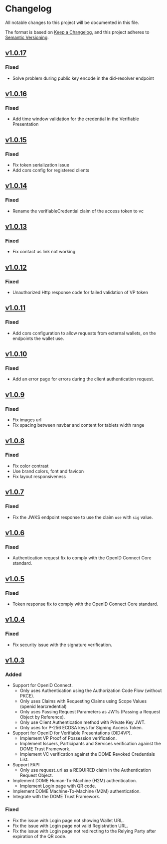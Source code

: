 # Changelog
All notable changes to this project will be documented in this file.

The format is based on [Keep a Changelog](https://keepachangelog.com/en/1.0.0/),
and this project adheres to [Semantic Versioning](https://semver.org/spec/v2.0.0.html).

## [v1.0.17](https://github.com/in2workspace/in2-verifier-api/releases/tag/v1.0.17)
### Fixed
- Solve problem during public key encode in the did-resolver endpoint

## [v1.0.16](https://github.com/in2workspace/in2-verifier-api/releases/tag/v1.0.16)
### Fixed
- Add time window validation for the credential in the Verifiable Presentation

## [v1.0.15](https://github.com/in2workspace/in2-verifier-api/releases/tag/v1.0.15)
### Fixed
- Fix token serialization issue
- Add cors config for registered clients

## [v1.0.14](https://github.com/in2workspace/in2-verifier-api/releases/tag/v1.0.14)
### Fixed
- Rename the verifiableCredential claim of the access token to vc

## [v1.0.13](https://github.com/in2workspace/in2-verifier-api/releases/tag/v1.0.13)
### Fixed
- Fix contact us link not working

## [v1.0.12](https://github.com/in2workspace/in2-verifier-api/releases/tag/v1.0.12)
### Fixed
- Unauthorized Http response code for failed validation of VP token

## [v1.0.11](https://github.com/in2workspace/in2-verifier-api/releases/tag/v1.0.11)
### Fixed
- Add cors configuration to allow requests from external wallets, on the endpoints the wallet use.

## [v1.0.10](https://github.com/in2workspace/in2-verifier-api/releases/tag/v1.0.10)
### Fixed
- Add an error page for errors during the client authentication request.

## [v1.0.9](https://github.com/in2workspace/in2-verifier-api/releases/tag/v1.0.9)
### Fixed
- Fix images url
- Fix spacing between navbar and content for tablets width range

## [v1.0.8](https://github.com/in2workspace/in2-verifier-api/releases/tag/v1.0.8)
### Fixed
- Fix color contrast 
- Use brand colors, font and favicon
- Fix layout responsiveness

## [v1.0.7](https://github.com/in2workspace/in2-verifier-api/releases/tag/v1.0.7)
### Fixed
- Fix the JWKS endpoint response to use the claim `use` with `sig` value.

## [v1.0.6](https://github.com/in2workspace/in2-verifier-api/releases/tag/v1.0.6)
### Fixed
- Authentication request fix to comply with the OpenID Connect Core standard.

## [v1.0.5](https://github.com/in2workspace/in2-verifier-api/releases/tag/v1.0.5)
### Fixed
- Token response fix to comply with the OpenID Connect Core standard.

## [v1.0.4](https://github.com/in2workspace/in2-verifier-api/releases/tag/v1.0.4)
### Fixed
- Fix security issue with the signature verification.

## [v1.0.3](https://github.com/in2workspace/in2-verifier-api/releases/tag/v1.0.3)
### Added
- Support for OpenID Connect.
  - Only uses Authentication using the Authorization Code Flow (without PKCE).
  - Only uses Claims with Requesting Claims using Scope Values (openid learcredential)
  - Only uses Passing Request Parameters as JWTs (Passing a Request Object by Reference).
  - Only use Client Authentication method with Private Key JWT.
  - Only uses for P-256 ECDSA keys for Signing Access Token.
- Support for OpenID for Verifiable Presentations (OID4VP).
  - Implement VP Proof of Possession verification.
  - Implement Issuers, Participants and Services verification against the DOME Trust Framework.
  - Implement VC verification against the DOME Revoked Credentials List.
- Support FAPI
  - Only use request_uri as a REQUIRED claim in the Authentication Request Object.
- Implement DOME Human-To-Machine (H2M) authentication.
  - Implement Login page with QR code.
- Implement DOME Machine-To-Machine (M2M) authentication.
- Integrate with the DOME Trust Framework.

### Fixed
- Fix the issue with Login page not showing Wallet URL.
- Fix the issue with Login page not valid Registration URL.
- Fix the issue with Login page not redirecting to the Relying Party after expiration of the QR code.